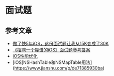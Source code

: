 # 面试题

## 参考文章

* [做了快5年iOS，这份面试题让我从15K变成了30K](https://www.jianshu.com/p/1af57f250976?utm_campaign=haruki&utm_content=note&utm_medium=reader_share&utm_source=weixin)
* [《招聘一个靠谱的iOS》面试题参考答案](https://github.com/ChenYilong/iOSInterviewQuestions/blob/master/01《招聘一个靠谱的iOS》面试题参考答案/《招聘一个靠谱的iOS》面试题参考答案（上）.md#13-用property声明的nsstring或nsarraynsdictionary经常使用copy关键字为什么如果改用strong关键字可能造成什么问题)
* [iOS性能优化](https://www.jianshu.com/p/aace73e49392)
* [iOS]NSHashTable和NSMapTable用法](https://www.jianshu.com/p/de71385930ba)
